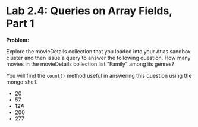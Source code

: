 # Lab 2.4: Queries on Array Fields, Part 1

**Problem:**

Explore the movieDetails collection that you loaded into your Atlas sandbox cluster and then issue a query to answer the following question. How many movies in the movieDetails collection list "Family" among its genres?

You will find the ```count()``` method useful in answering this question using the mongo shell.

- 20
- 57
- **124**
- 200
- 277
